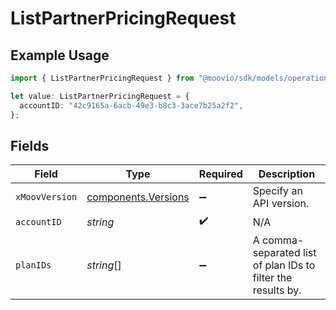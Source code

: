 # ListPartnerPricingRequest

## Example Usage

```typescript
import { ListPartnerPricingRequest } from "@moovio/sdk/models/operations";

let value: ListPartnerPricingRequest = {
  accountID: "42c9165a-6acb-49e3-b8c3-3ace7b25a2f2",
};
```

## Fields

| Field                                                        | Type                                                         | Required                                                     | Description                                                  |
| ------------------------------------------------------------ | ------------------------------------------------------------ | ------------------------------------------------------------ | ------------------------------------------------------------ |
| `xMoovVersion`                                               | [components.Versions](../../models/components/versions.md)   | :heavy_minus_sign:                                           | Specify an API version.                                      |
| `accountID`                                                  | *string*                                                     | :heavy_check_mark:                                           | N/A                                                          |
| `planIDs`                                                    | *string*[]                                                   | :heavy_minus_sign:                                           | A comma-separated list of plan IDs to filter the results by. |